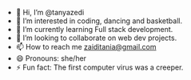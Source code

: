 - 👋 Hi, I’m @tanyazedi
- 👀 I’m interested in coding, dancing and basketball.
- 🌱 I’m currently learning Full stack development.
- 💞️ I’m looking to collaborate on web dev projects.
- 📫 How to reach me zaiditania@gmail.com 
- 😄 Pronouns: she/her
- ⚡ Fun fact: The first computer virus was a creeper.

<!---
tanyazedi/tanyazedi is a ✨ special ✨ repository because its `README.md` (this file) appears on your GitHub profile.
You can click the Preview link to take a look at your changes.
--->
